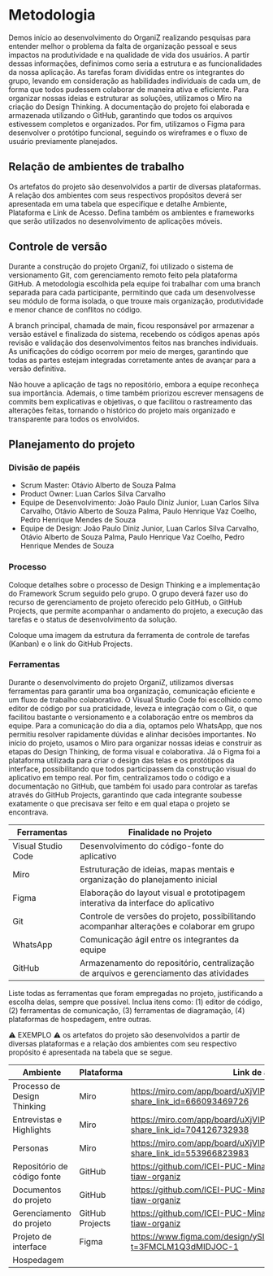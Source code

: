 
# Metodologia

Demos início ao desenvolvimento do OrganiZ realizando pesquisas para entender melhor o problema da falta de organização pessoal e seus impactos na produtividade e na qualidade de vida dos usuários. A partir dessas informações, definimos como seria a estrutura e as funcionalidades da nossa aplicação. As tarefas foram divididas entre os integrantes do grupo, levando em consideração as habilidades individuais de cada um, de forma que todos pudessem colaborar de maneira ativa e eficiente. Para organizar nossas ideias e estruturar as soluções, utilizamos o Miro na criação do Design Thinking. A documentação do projeto foi elaborada e armazenada utilizando o GitHub, garantindo que todos os arquivos estivessem completos e organizados. Por fim, utilizamos o Figma para desenvolver o protótipo funcional, seguindo os wireframes e o fluxo de usuário previamente planejados.

## Relação de ambientes de trabalho

Os artefatos do projeto são desenvolvidos a partir de diversas plataformas. A relação dos ambientes com seus respectivos propósitos deverá ser apresentada em uma tabela que especifique e detalhe Ambiente, Plataforma e Link de Acesso. Defina também os ambientes e frameworks que serão utilizados no desenvolvimento de aplicações móveis.

## Controle de versão

Durante a construção do projeto OrganiZ, foi utilizado o sistema de versionamento Git, com gerenciamento remoto feito pela plataforma GitHub. A metodologia escolhida pela equipe foi trabalhar com uma branch separada para cada participante, permitindo que cada um desenvolvesse seu módulo de forma isolada, o que trouxe mais organização, produtividade e menor chance de conflitos no código.

A branch principal, chamada de main, ficou responsável por armazenar a versão estável e finalizada do sistema, recebendo os códigos apenas após revisão e validação dos desenvolvimentos feitos nas branches individuais. As unificações do código ocorrem por meio de merges, garantindo que todas as partes estejam integradas corretamente antes de avançar para a versão definitiva.

Não houve a aplicação de tags no repositório, embora a equipe reconheça sua importância. Ademais, o time também priorizou escrever mensagens de commits bem explicativas e objetivas, o que facilitou o rastreamento das alterações feitas, tornando o histórico do projeto mais organizado e transparente para todos os envolvidos.

## Planejamento do projeto

###  Divisão de papéis


- Scrum Master: Otávio Alberto de Souza Palma
- Product Owner: Luan Carlos Silva Carvalho
- Equipe de Desenvolvimento: João Paulo Diniz Junior, Luan Carlos Silva Carvalho, Otávio Alberto de Souza Palma, Paulo Henrique Vaz Coelho, Pedro Henrique Mendes de Souza
- Equipe de Design: João Paulo Diniz Junior, Luan Carlos Silva Carvalho, Otávio Alberto de Souza Palma, Paulo Henrique Vaz Coelho, Pedro Henrique Mendes de Souza


### Processo


Coloque detalhes sobre o processo de Design Thinking e a implementação do Framework Scrum seguido pelo grupo. O grupo deverá fazer uso do recurso de gerenciamento de projeto oferecido pelo GitHub, o GitHub Projects, que permite acompanhar o andamento do projeto, a execução das tarefas e o status de desenvolvimento da solução. 

Coloque uma imagem da estrutura da ferramenta de controle de tarefas (Kanban) e o link do GitHub Projects.
 

### Ferramentas


Durante o desenvolvimento do projeto OrganiZ, utilizamos diversas ferramentas para garantir uma boa organização, comunicação eficiente e um fluxo de trabalho colaborativo. O Visual Studio Code foi escolhido como editor de código por sua praticidade, leveza e integração com o Git, o que facilitou bastante o versionamento e a colaboração entre os membros da equipe. Para a comunicação do dia a dia, optamos pelo WhatsApp, que nos permitiu resolver rapidamente dúvidas e alinhar decisões importantes. No início do projeto, usamos o Miro para organizar nossas ideias e construir as etapas do Design Thinking, de forma visual e colaborativa. Já o Figma foi a plataforma utilizada para criar o design das telas e os protótipos da interface, possibilitando que todos participassem da construção visual do aplicativo em tempo real. Por fim, centralizamos todo o código e a documentação no GitHub, que também foi usado para controlar as tarefas através do GitHub Projects, garantindo que cada integrante soubesse exatamente o que precisava ser feito e em qual etapa o projeto se encontrava.

| Ferramentas                         | Finalidade no Projeto              | 
|-------------------------------------|------------------------------------|
|Visual Studio Code                   | Desenvolvimento do código-fonte do aplicativo                      |
| Miro                                | Estruturação de ideias, mapas mentais e organização do planejamento inicial                          |
| Figma                               | 	Elaboração do layout visual e prototipagem interativa da interface do aplicativo                             |
| Git                                 | Controle de versões do projeto, possibilitando acompanhar alterações e colaborar em grupo                             |
| WhatsApp                            | Comunicação ágil entre os integrantes da equipe                           |
| GitHub                              | Armazenamento do repositório, centralização de arquivos e gerenciamento das atividades                   |



Liste todas as ferramentas que foram empregadas no projeto, justificando a escolha delas, sempre que possível. Inclua itens como: (1) editor de código, (2) ferramentas de comunicação, (3) ferramentas de diagramação, (4) plataformas de hospedagem, entre outras.

⚠️ EXEMPLO ⚠️ os artefatos do projeto são desenvolvidos a partir de diversas plataformas e a relação dos ambientes com seu respectivo propósito é apresentada na tabela que se segue.

| Ambiente                            | Plataforma                         | Link de acesso                       |
|-------------------------------------|------------------------------------|--------------------------------------|
| Processo de Design Thinking         | Miro                               |https://miro.com/app/board/uXjVIPj7eik=/?share_link_id=666093469726|
| Entrevistas e Highlights            | Miro                               |https://miro.com/app/board/uXjVIPhUJqo=/?share_link_id=704126732938|
| Personas                            | Miro                               |https://miro.com/app/board/uXjVIPgcYdg=/?share_link_id=553966823983|
| Repositório de código fonte         | GitHub                             |https://github.com/ICEI-PUC-Minas-PBE-ADS-SI/2025-1-p1-tiaw-organiz|
| Documentos do projeto               | GitHub                             |https://github.com/ICEI-PUC-Minas-PBE-ADS-SI/2025-1-p1-tiaw-organiz|
| Gerenciamento do projeto            | GitHub Projects                    |https://github.com/ICEI-PUC-Minas-PBE-ADS-SI/2025-1-p1-tiaw-organiz|
| Projeto de interface                | Figma                              |https://www.figma.com/design/ySIDRrHpAX1edOHvrDIYEr/OrganiZ?t=3FMCLM1Q3dMIDJOC-1|
| Hospedagem                          | | |
 
